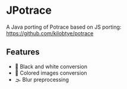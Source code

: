 # JPotrace

A Java porting of Potrace based on JS porting:
https://github.com/kilobtye/potrace

## Features
- 🦓 Black and white conversion
- 🎨 Colored images conversion
- 🌫 Blur preprocessing
